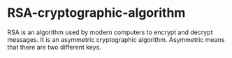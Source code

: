 # RSA-cryptographic-algorithm
RSA is an algorithm used by modern computers to encrypt and decrypt messages. It is an asymmetric cryptographic algorithm. Asymmetric means that there are two different keys.
